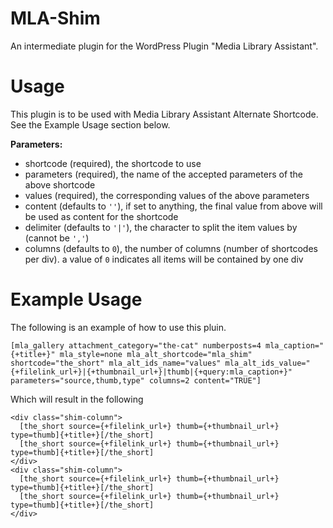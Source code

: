 # MLA-Shim
An intermediate plugin for the WordPress Plugin "Media Library Assistant".

# Usage
This plugin is to be used with Media Library Assistant Alternate Shortcode. See the Example Usage section below.

__Parameters:__
- shortcode (required), the shortcode to use
- parameters (required), the name of the accepted parameters of the above shortcode
- values (required), the corresponding values of the above parameters
- content (defaults to `''`), if set to anything, the final value from above will be used as content for the shortcode
- delimiter (defaults to `'|'`), the character to split the item values by (cannot be `','`)
- columns (defaults to `0`), the number of columns (number of shortcodes per div). a value of `0` indicates all items will be contained by one div

# Example Usage
The following is an example of how to use this pluin.
```
[mla_gallery attachment_category="the-cat" numberposts=4 mla_caption="{+title+}" mla_style=none mla_alt_shortcode="mla_shim" shortcode="the_short" mla_alt_ids_name="values" mla_alt_ids_value="{+filelink_url+}|{+thumbnail_url+}|thumb|{+query:mla_caption+}" parameters="source,thumb,type" columns=2 content="TRUE"]
```

Which will result in the following
```
<div class="shim-column">
  [the_short source={+filelink_url+} thumb={+thumbnail_url+} type=thumb]{+title+}[/the_short]
  [the_short source={+filelink_url+} thumb={+thumbnail_url+} type=thumb]{+title+}[/the_short]
</div>
<div class="shim-column">
  [the_short source={+filelink_url+} thumb={+thumbnail_url+} type=thumb]{+title+}[/the_short]
  [the_short source={+filelink_url+} thumb={+thumbnail_url+} type=thumb]{+title+}[/the_short]
</div>
```
